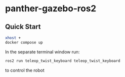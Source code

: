 # panther-gazebo-ros2

## Quick Start

```bash
xhost +
docker compose up
```

In the separate terminal window run:

```bash
ros2 run teleop_twist_keyboard teleop_twist_keyboard
```

to control the robot